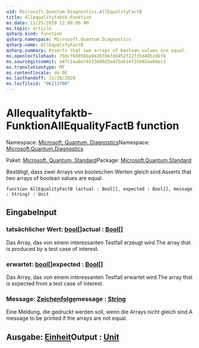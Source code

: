 ```yaml
---
uid: Microsoft.Quantum.Diagnostics.AllEqualityFactB
title: Allequalityfaktb-Funktion
ms.date: 11/25/2020 12:00:00 AM
ms.topic: article
qsharp.kind: function
qsharp.namespace: Microsoft.Quantum.Diagnostics
qsharp.name: AllEqualityFactB
qsharp.summary: Asserts that two arrays of boolean values are equal.
ms.openlocfilehash: 79dcf65956ba9436fb6fdd452f22f35d4852d6f8
ms.sourcegitcommit: a87c1aa8e7453360025e47ba614f25b02ea84ec3
ms.translationtype: MT
ms.contentlocale: de-DE
ms.lasthandoff: 11/26/2020
ms.locfileid: "96213700"
---
```

# <a name="allequalityfactb-function"></a><span data-ttu-id="35ef2-102">Allequalityfaktb-Funktion</span><span class="sxs-lookup"><span data-stu-id="35ef2-102">AllEqualityFactB function</span></span>

<span data-ttu-id="35ef2-103">Namespace: [Microsoft. Quantum. Diagnostics](xref:Microsoft.Quantum.Diagnostics)</span><span class="sxs-lookup"><span data-stu-id="35ef2-103">Namespace: [Microsoft.Quantum.Diagnostics](xref:Microsoft.Quantum.Diagnostics)</span></span>

<span data-ttu-id="35ef2-104">Paket: [Microsoft. Quantum. Standard](https://nuget.org/packages/Microsoft.Quantum.Standard)</span><span class="sxs-lookup"><span data-stu-id="35ef2-104">Package: [Microsoft.Quantum.Standard](https://nuget.org/packages/Microsoft.Quantum.Standard)</span></span>


<span data-ttu-id="35ef2-105">Bestätigt, dass zwei Arrays von booleschen Werten gleich sind.</span><span class="sxs-lookup"><span data-stu-id="35ef2-105">Asserts that two arrays of boolean values are equal.</span></span>

```qsharp
function AllEqualityFactB (actual : Bool[], expected : Bool[], message : String) : Unit
```


## <a name="input"></a><span data-ttu-id="35ef2-106">Eingabe</span><span class="sxs-lookup"><span data-stu-id="35ef2-106">Input</span></span>

### <a name="actual--bool"></a><span data-ttu-id="35ef2-107">tatsächlicher Wert: [bool](xref:microsoft.quantum.lang-ref.bool)[]</span><span class="sxs-lookup"><span data-stu-id="35ef2-107">actual : [Bool](xref:microsoft.quantum.lang-ref.bool)[]</span></span>

<span data-ttu-id="35ef2-108">Das Array, das von einem interessanten Testfall erzeugt wird.</span><span class="sxs-lookup"><span data-stu-id="35ef2-108">The array that is produced by a test case of interest.</span></span>


### <a name="expected--bool"></a><span data-ttu-id="35ef2-109">erwartet: [bool](xref:microsoft.quantum.lang-ref.bool)[]</span><span class="sxs-lookup"><span data-stu-id="35ef2-109">expected : [Bool](xref:microsoft.quantum.lang-ref.bool)[]</span></span>

<span data-ttu-id="35ef2-110">Das Array, das von einem interessanten Testfall erwartet wird.</span><span class="sxs-lookup"><span data-stu-id="35ef2-110">The array that is expected from a test case of interest.</span></span>


### <a name="message--string"></a><span data-ttu-id="35ef2-111">Message: [Zeichenfolge](xref:microsoft.quantum.lang-ref.string)</span><span class="sxs-lookup"><span data-stu-id="35ef2-111">message : [String](xref:microsoft.quantum.lang-ref.string)</span></span>

<span data-ttu-id="35ef2-112">Eine Meldung, die gedruckt werden soll, wenn die Arrays nicht gleich sind.</span><span class="sxs-lookup"><span data-stu-id="35ef2-112">A message to be printed if the arrays are not equal.</span></span>



## <a name="output--unit"></a><span data-ttu-id="35ef2-113">Ausgabe: [Einheit](xref:microsoft.quantum.lang-ref.unit)</span><span class="sxs-lookup"><span data-stu-id="35ef2-113">Output : [Unit](xref:microsoft.quantum.lang-ref.unit)</span></span>

